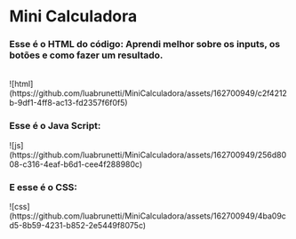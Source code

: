 # Mini Calculadora
<h3>Esse é o HTML do código: Aprendi melhor sobre os inputs, os botões e como fazer um resultado.</h3>
<br>
![html](https://github.com/luabrunetti/MiniCalculadora/assets/162700949/c2f4212b-9df1-4ff8-ac13-fd2357f6f0f5)
<br>
<h3> Esse é o Java Script: </h3>
![js](https://github.com/luabrunetti/MiniCalculadora/assets/162700949/256d8008-c316-4eaf-b6d1-cee4f288980c)
<h3> E esse é o CSS: </h3>
![css](https://github.com/luabrunetti/MiniCalculadora/assets/162700949/4ba09cd5-8b59-4231-b852-2e5449f8075c)
